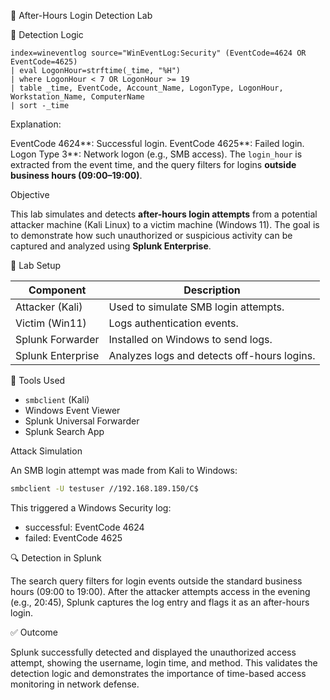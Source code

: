 📄 After-Hours Login Detection Lab




🧠 Detection Logic

```spl
index=wineventlog source="WinEventLog:Security" (EventCode=4624 OR EventCode=4625)
| eval LogonHour=strftime(_time, "%H")
| where LogonHour < 7 OR LogonHour >= 19
| table _time, EventCode, Account_Name, LogonType, LogonHour, Workstation_Name, ComputerName
| sort -_time
```

Explanation:

EventCode 4624**: Successful login.
EventCode 4625**: Failed login.
Logon Type 3**: Network logon (e.g., SMB access).
The `login_hour` is extracted from the event time, and the query filters for logins **outside business hours (09:00–19:00)**.


Objective

This lab simulates and detects **after-hours login attempts** from a potential attacker machine (Kali Linux) to a victim machine (Windows 11). The goal is to demonstrate how such unauthorized or suspicious activity can be captured and analyzed using **Splunk Enterprise**.

🧪 Lab Setup

| Component             | Description                             |
| ----------------- | ------------------------------------------- |
| Attacker (Kali)   | Used to simulate SMB login attempts.        |
| Victim (Win11)    | Logs authentication events.                 |
| Splunk Forwarder  | Installed on Windows to send logs.          |
| Splunk Enterprise | Analyzes logs and detects off-hours logins. |

🧰 Tools Used

* `smbclient` (Kali)
* Windows Event Viewer
* Splunk Universal Forwarder
* Splunk Search App

 Attack Simulation

An SMB login attempt was made from Kali to Windows:

```bash
smbclient -U testuser //192.168.189.150/C$
```

This triggered a Windows Security log:

* successful: EventCode 4624
* failed: EventCode 4625

🔍 Detection in Splunk

The search query filters for login events outside the standard business hours (09:00 to 19:00). After the attacker attempts access in the evening (e.g., 20:45), Splunk captures the log entry and flags it as an after-hours login.

✅ Outcome

Splunk successfully detected and displayed the unauthorized access attempt, showing the username, login time, and method. This validates the detection logic and demonstrates the importance of time-based access monitoring in network defense.


